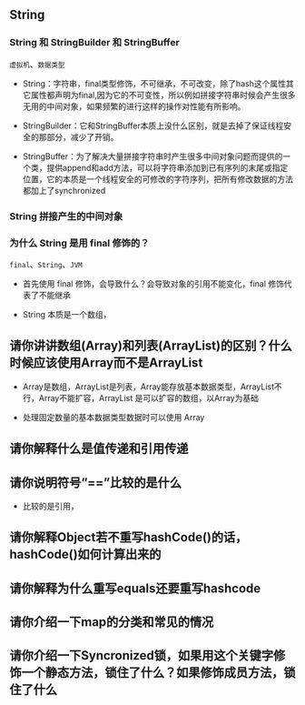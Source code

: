 ## String

### String 和 StringBuilder 和 StringBuffer
`虚拟机`、`数据类型`  
- String：字符串，final类型修饰，不可继承，不可改变，除了hash这个属性其它属性都声明为final,因为它的不可变性，所以例如拼接字符串时候会产生很多无用的中间对象，如果频繁的进行这样的操作对性能有所影响。

- StringBuilder：它和StringBuffer本质上没什么区别，就是去掉了保证线程安全的那部分，减少了开销。

- StringBuffer：为了解决大量拼接字符串时产生很多中间对象问题而提供的一个类，提供append和add方法，可以将字符串添加到已有序列的末尾或指定位置，它的本质是一个线程安全的可修改的字符序列，把所有修改数据的方法都加上了synchronized

###  String 拼接产生的中间对象

### 为什么 String 是用 final 修饰的？
`final`、`String`、`JVM`
- 首先使用 final 修饰，会导致什么？会导致对象的引用不能变化，final 修饰代表了不能继承

- String 本质是一个数组，

## 请你讲讲数组(Array)和列表(ArrayList)的区别？什么时候应该使用Array而不是ArrayList

- Array是数组，ArrayList是列表，Array能存放基本数据类型，ArrayList不行，Array不能扩容，ArrayList 是可以扩容的数组，以Array为基础

- 处理固定数量的基本数据类型数据时可以使用 Array

## 请你解释什么是值传递和引用传递



## 请你说明符号“==”比较的是什么

- 比较的是引用，

## 请你解释Object若不重写hashCode()的话，hashCode()如何计算出来的

## 请你解释为什么重写equals还要重写hashcode

## 请你介绍一下map的分类和常见的情况

## 请你介绍一下Syncronized锁，如果用这个关键字修饰一个静态方法，锁住了什么？如果修饰成员方法，锁住了什么